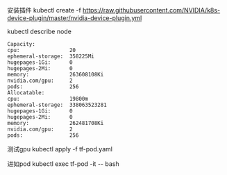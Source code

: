 安装插件
    kubectl create -f https://raw.githubusercontent.com/NVIDIA/k8s-device-plugin/master/nvidia-device-plugin.yml

kubectl describe node <nodeip>

    Capacity:
    cpu:                20
    ephemeral-storage:  358225Mi
    hugepages-1Gi:      0
    hugepages-2Mi:      0
    memory:             263608108Ki
    nvidia.com/gpu:     2
    pods:               256
    Allocatable:
    cpu:                19800m
    ephemeral-storage:  338063523281
    hugepages-1Gi:      0
    hugepages-2Mi:      0
    memory:             262481708Ki
    nvidia.com/gpu:     2
    pods:               256

测试gpu
kubectl apply -f tf-pod.yaml

进如pod
kubectl exec tf-pod -it -- bash
